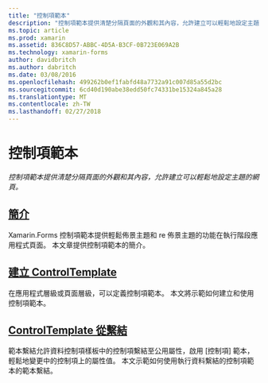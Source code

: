 ```yaml
---
title: "控制項範本"
description: "控制項範本提供清楚分隔頁面的外觀和其內容，允許建立可以輕鬆地設定主題的網頁。"
ms.topic: article
ms.prod: xamarin
ms.assetid: 836C8D57-ABBC-4D5A-B3CF-0B723E069A2B
ms.technology: xamarin-forms
author: davidbritch
ms.author: dabritch
ms.date: 03/08/2016
ms.openlocfilehash: 499262b0ef1fabfd48a7732a91c007d85a55d2bc
ms.sourcegitcommit: 6cd40d190abe38edd50fc74331be15324a845a28
ms.translationtype: MT
ms.contentlocale: zh-TW
ms.lasthandoff: 02/27/2018
---
```

# <a name="control-templates"></a>控制項範本

_控制項範本提供清楚分隔頁面的外觀和其內容，允許建立可以輕鬆地設定主題的網頁。_

## <a name="introductionintroductionmd"></a>[簡介](introduction.md)

Xamarin.Forms 控制項範本提供輕鬆佈景主題和 re 佈景主題的功能在執行階段應用程式頁面。 本文章提供控制項範本的簡介。

## <a name="creating-a-controltemplatecreatingmd"></a>[建立 ControlTemplate](creating.md)

在應用程式層級或頁面層級，可以定義控制項範本。 本文將示範如何建立和使用控制項範本。

## <a name="binding-from-a-controltemplatetemplate-bindingmd"></a>[ControlTemplate 從繫結](template-binding.md)

範本繫結允許資料控制項樣板中的控制項繫結至公用屬性，啟用 [控制項] 範本，輕鬆地變更中的控制項上的屬性值。 本文示範如何使用執行資料繫結的控制項範本的範本繫結。

